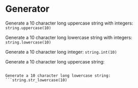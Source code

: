 # Generator

Generate a 10 character long uppercase string with integers:
```string.uppercase(10)```

Generate a 10 character long lowercase string with integers:
```string.lowercase(10)```

Generate a 10 character long integer:
```string.int(10)```

Generate a 10 character long uppercase string:
```string.str_uppercase(10)

Generate a 10 character long lowercase string:
```string.str_lowercase(10)
